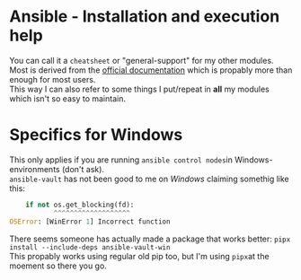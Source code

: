
Ansible - Installation and execution help
=========================================

You can call it a `cheatsheet` or "general-support" for my other modules. Most is derived from the [official documentation](https://docs.ansible.com/ansible/latest/installation_guide/intro_installation.html) which is propably more than enough for most users.   
This way I can also refer to some things I put/repeat in **all** my modules which isn't so easy to maintain.

# Specifics for Windows

This only applies if you are running `ansible control nodes`in Windows-environments (don't ask).  
`ansible-vault` has not been good to me on *Windows* claiming somethig like this:  

```python
    if not os.get_blocking(fd):
           ^^^^^^^^^^^^^^^^^^^
OSError: [WinError 1] Incorrect function
```

There seems someone has actually made a package that works better:
`pipx install --include-deps ansible-vault-win`  
This propably works using regular old pip too, but I'm using `pipx`at the moement so there you go.